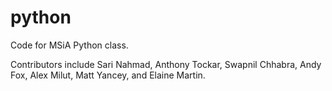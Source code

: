 python
======
Code for MSiA Python class.

Contributors include Sari Nahmad, Anthony Tockar, Swapnil Chhabra, Andy Fox, Alex Milut, Matt Yancey, and Elaine Martin.
